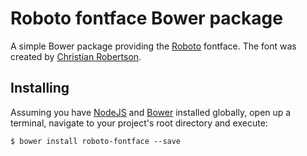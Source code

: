 # Roboto fontface Bower package

A simple Bower package providing the [Roboto](https://www.google.com/fonts/specimen/Roboto) fontface. The font was created by [Christian Robertson](https://plus.google.com/110879635926653430880/about).

## Installing

Assuming you have [NodeJS](https://nodejs.org/) and [Bower](http://bower.io/) installed globally, open up a terminal, navigate to your project's root directory and execute:

```
$ bower install roboto-fontface --save
```
